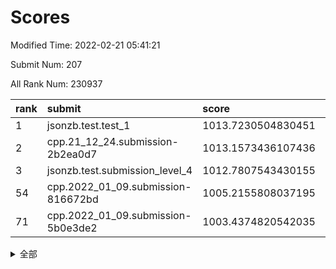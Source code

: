 # Scores

Modified Time: 2022-02-21 05:41:21

Submit Num: 207

All Rank Num: 230937

| rank |               submit               |       score        |       sigma        | pk_num |
| :--- | :--------------------------------- | :----------------- | :----------------- | :----- |
| 1    | jsonzb.test.test_1                 | 1013.7230504830451 | 0.7879950734923358 | 4460   |
| 2    | cpp.21_12_24.submission-2b2ea0d7   | 1013.1573436107436 | 0.7952162344844826 | 4466   |
| 3    | jsonzb.test.submission_level_4     | 1012.7807543430155 | 0.8548281160750376 | 4465   |
| 54   | cpp.2022_01_09.submission-816672bd | 1005.2155808037195 | 0.7191055432842655 | 4459   |
| 71   | cpp.2022_01_09.submission-5b0e3de2 | 1003.4374820542035 | 0.7022264696682855 | 4464   |


<details>
<summary>全部</summary>

| rank |                 submit                 |       score        |       sigma        | pk_num |
| :--- | :------------------------------------- | :----------------- | :----------------- | :----- |
| 1    | jsonzb.test.test_1                     | 1013.7230504830451 | 0.7879950734923358 | 4460   |
| 2    | cpp.21_12_24.submission-2b2ea0d7       | 1013.1573436107436 | 0.7952162344844826 | 4466   |
| 3    | jsonzb.test.submission_level_4         | 1012.7807543430155 | 0.8548281160750376 | 4465   |
| 4    | gobigger.level_3.submission_level_3_4  | 1011.4752794758714 | 0.7587099288473166 | 4461   |
| 5    | gobigger.level_3.submission_level_3_5  | 1011.046603847895  | 0.786285238480251  | 4463   |
| 6    | gobigger.level_3.submission_level_3_11 | 1011.0441065456952 | 0.7499186058705541 | 4460   |
| 7    | gobigger.level_3.submission_level_3_29 | 1010.9631032084784 | 0.7824319648790933 | 4467   |
| 8    | gobigger.level_3.submission_level_3_41 | 1010.9219012130447 | 0.764051793884009  | 4460   |
| 9    | gobigger.level_3.submission_level_3_33 | 1010.8784053997917 | 0.7665787699889266 | 4460   |
| 10   | gobigger.level_3.submission_level_3_28 | 1010.8197654715331 | 0.7565535127445518 | 4465   |
| 11   | gobigger.level_3.submission_level_3_26 | 1010.7930661263682 | 0.7570965894879924 | 4461   |
| 12   | gobigger.level_3.submission_level_3_31 | 1010.7679970510378 | 0.7670090963868724 | 4462   |
| 13   | gobigger.level_3.submission_level_3_46 | 1010.7285225328901 | 0.7708502649016226 | 4458   |
| 14   | gobigger.level_3.submission_level_3_19 | 1010.6974427524804 | 0.7556144118361202 | 4463   |
| 15   | gobigger.level_3.submission_level_3_8  | 1010.6967575608554 | 0.7523247649649132 | 4460   |
| 16   | gobigger.level_3.submission_level_3_16 | 1010.6873868572546 | 0.7529466152428949 | 4461   |
| 17   | gobigger.level_3.submission_level_3_3  | 1010.6505640666201 | 0.7572242382045685 | 4461   |
| 18   | gobigger.level_3.submission_level_3_40 | 1010.6072419124102 | 0.7710102452950818 | 4465   |
| 19   | gobigger.level_3.submission_level_3_42 | 1010.552449134486  | 0.7595091812287877 | 4464   |
| 20   | gobigger.level_3.submission_level_3_12 | 1010.4443369522381 | 0.7474355245114999 | 4465   |
| 21   | gobigger.level_3.submission_level_3_39 | 1010.3844156636297 | 0.7433579743923819 | 4461   |
| 22   | gobigger.level_3.submission_level_3_0  | 1010.3630906837956 | 0.7904254980553291 | 4460   |
| 23   | gobigger.level_3.submission_level_3_2  | 1010.2703847505364 | 0.7902240479983911 | 4463   |
| 24   | gobigger.level_3.submission_level_3_37 | 1010.2670301750104 | 0.7693522481123133 | 4459   |
| 25   | gobigger.level_3.submission_level_3_35 | 1010.2487589214495 | 0.7802177570022437 | 4465   |
| 26   | gobigger.level_3.submission_level_3_1  | 1010.2243856893456 | 0.7583688035875651 | 4464   |
| 27   | gobigger.level_3.submission_level_3_48 | 1010.2206725339369 | 0.7836171688965118 | 4465   |
| 28   | gobigger.level_3.submission_level_3_38 | 1010.1255708955133 | 0.7481426486357814 | 4461   |
| 29   | gobigger.level_3.submission_level_3_43 | 1009.9842081916757 | 0.7724517407263825 | 4460   |
| 30   | gobigger.level_3.submission_level_3_14 | 1009.952815523806  | 0.7955294506328972 | 4469   |
| 31   | gobigger.level_3.submission_level_3_20 | 1009.8775097750056 | 0.7641644101440314 | 4457   |
| 32   | gobigger.level_3.submission_level_3_24 | 1009.8722633109907 | 0.7425240173219457 | 4462   |
| 33   | gobigger.level_3.submission_level_3_22 | 1009.6738506852465 | 0.7504649126862375 | 4459   |
| 34   | gobigger.level_3.submission_level_3_17 | 1009.6730856575417 | 0.7609570280436853 | 4463   |
| 35   | gobigger.level_3.submission_level_3_36 | 1009.5989321979899 | 0.7667747571815516 | 4464   |
| 36   | gobigger.level_3.submission_level_3_32 | 1009.589584980062  | 0.7654980570019417 | 4462   |
| 37   | gobigger.level_3.submission_level_3_44 | 1009.5592468179007 | 0.7677831754070218 | 4463   |
| 38   | gobigger.level_3.submission_level_3_27 | 1009.5539624732307 | 0.7386439528191964 | 4461   |
| 39   | gobigger.level_3.submission_level_3_13 | 1009.539178081231  | 0.7432214872208294 | 4456   |
| 40   | gobigger.level_3.submission_level_3_15 | 1009.4779819598879 | 0.7594865619197398 | 4461   |
| 41   | gobigger.level_3.submission_level_3_10 | 1009.4295045653425 | 0.7529566888614794 | 4460   |
| 42   | gobigger.level_3.submission_level_3_18 | 1009.3895849182691 | 0.7513573472955049 | 4463   |
| 43   | gobigger.level_3.submission_level_3_47 | 1009.3345683851204 | 0.7399598841152041 | 4461   |
| 44   | gobigger.level_3.submission_level_3_49 | 1009.2687391089684 | 0.7581161710352591 | 4463   |
| 45   | gobigger.level_3.submission_level_3_9  | 1009.2667181978516 | 0.74951108552208   | 4464   |
| 46   | gobigger.level_3.submission_level_3_34 | 1009.195531767387  | 0.7606423090809322 | 4459   |
| 47   | gobigger.level_3.submission_level_3_30 | 1009.081838318489  | 0.7516392788061697 | 4465   |
| 48   | gobigger.level_3.submission_level_3_45 | 1008.9915536164311 | 0.7596094079335158 | 4459   |
| 49   | gobigger.level_3.submission_level_3_25 | 1008.8102838619067 | 0.7293029579287132 | 4464   |
| 50   | gobigger.level_3.submission_level_3_23 | 1008.7935190706133 | 0.7622786481319926 | 4461   |
| 51   | gobigger.level_3.submission_level_3_21 | 1008.7718062577713 | 0.7456161862185046 | 4456   |
| 52   | gobigger.level_3.submission_level_3_7  | 1008.7170985489387 | 0.7404740319481552 | 4461   |
| 53   | gobigger.level_3.submission_level_3_6  | 1008.0422657087934 | 0.7457345820286225 | 4463   |
| 54   | cpp.2022_01_09.submission-816672bd     | 1005.2155808037195 | 0.7191055432842655 | 4459   |
| 55   | gobigger.level_1.submission_level_1_41 | 1005.1761031338307 | 0.7262540208153228 | 4463   |
| 56   | gobigger.level_1.submission_level_1_32 | 1004.8800932406504 | 0.7143575548047932 | 4463   |
| 57   | gobigger.level_1.submission_level_1_47 | 1004.7127200526888 | 0.7160825214259973 | 4464   |
| 58   | gobigger.level_1.submission_level_1_4  | 1004.2696765527124 | 0.7204679417538029 | 4466   |
| 59   | gobigger.level_1.submission_level_1_44 | 1004.2483414157542 | 0.7255171000540097 | 4461   |
| 60   | gobigger.level_1.submission_level_1_45 | 1004.1920834784547 | 0.7103053175591051 | 4463   |
| 61   | gobigger.level_1.submission_level_1_14 | 1004.0352727229347 | 0.717244169768867  | 4465   |
| 62   | gobigger.level_1.submission_level_1_23 | 1003.876428592474  | 0.7120955497592896 | 4462   |
| 63   | gobigger.level_1.submission_level_1_27 | 1003.7705096776745 | 0.721227536141728  | 4461   |
| 64   | gobigger.level_1.submission_level_1_34 | 1003.7596857771794 | 0.7269190584889305 | 4458   |
| 65   | gobigger.level_1.submission_level_1_1  | 1003.6810031127759 | 0.7219987223230884 | 4467   |
| 66   | gobigger.level_1.submission_level_1_17 | 1003.622308385753  | 0.7185667241354364 | 4462   |
| 67   | gobigger.level_1.submission_level_1_13 | 1003.5903891599692 | 0.7207736188860758 | 4461   |
| 68   | gobigger.level_1.submission_level_1_22 | 1003.5312224423992 | 0.7141087211067105 | 4468   |
| 69   | gobigger.level_1.submission_level_1_11 | 1003.5096149858637 | 0.7224464398856909 | 4464   |
| 70   | gobigger.level_1.submission_level_1_30 | 1003.4432725111781 | 0.7229408056856926 | 4457   |
| 71   | cpp.2022_01_09.submission-5b0e3de2     | 1003.4374820542035 | 0.7022264696682855 | 4464   |
| 72   | gobigger.level_1.submission_level_1_38 | 1003.4363317020062 | 0.7317954864699983 | 4461   |
| 73   | gobigger.level_1.submission_level_1_36 | 1003.4164529498615 | 0.7251878943911161 | 4466   |
| 74   | gobigger.level_1.submission_level_1_2  | 1003.331381583471  | 0.7074763481204199 | 4468   |
| 75   | gobigger.level_1.submission_level_1_6  | 1003.314073402314  | 0.7171549536538611 | 4457   |
| 76   | gobigger.level_1.submission_level_1_16 | 1003.209329588737  | 0.7262178855386843 | 4461   |
| 77   | gobigger.level_1.submission_level_1_20 | 1003.1773813658482 | 0.7158604446353215 | 4457   |
| 78   | gobigger.level_1.submission_level_1_5  | 1003.1578969740999 | 0.7225783680562236 | 4456   |
| 79   | gobigger.level_1.submission_level_1_8  | 1003.1555456041203 | 0.7126301260202832 | 4459   |
| 80   | gobigger.level_1.submission_level_1_19 | 1003.1047209046079 | 0.7087848327742008 | 4467   |
| 81   | gobigger.level_1.submission_level_1_10 | 1003.0935134786837 | 0.7169870772151785 | 4465   |
| 82   | gobigger.level_1.submission_level_1_26 | 1003.078054121203  | 0.7061528922510126 | 4465   |
| 83   | gobigger.level_1.submission_level_1_24 | 1003.014145342745  | 0.713034482226334  | 4461   |
| 84   | gobigger.level_1.submission_level_1_40 | 1003.0040647493526 | 0.7171769668680644 | 4464   |
| 85   | gobigger.level_1.submission_level_1_7  | 1003.0003705883871 | 0.7327159340088193 | 4461   |
| 86   | gobigger.level_1.submission_level_1_3  | 1002.997611472134  | 0.7084089807100084 | 4463   |
| 87   | gobigger.level_1.submission_level_1_37 | 1002.9882388169424 | 0.7148760199581079 | 4461   |
| 88   | gobigger.level_1.submission_level_1_18 | 1002.9730149329067 | 0.7200617825136062 | 4464   |
| 89   | gobigger.level_1.submission_level_1_33 | 1002.9516535544395 | 0.717514841464878  | 4460   |
| 90   | gobigger.level_1.submission_level_1_0  | 1002.9339311177658 | 0.7124732448070081 | 4461   |
| 91   | gobigger.level_1.submission_level_1_25 | 1002.7718883796367 | 0.7231030249473829 | 4458   |
| 92   | gobigger.level_1.submission_level_1_43 | 1002.7656656964443 | 0.7111904280621175 | 4467   |
| 93   | gobigger.level_1.submission_level_1_31 | 1002.6876642733961 | 0.7122106315431183 | 4461   |
| 94   | gobigger.level_1.submission_level_1_29 | 1002.6866829725514 | 0.7180606090497931 | 4468   |
| 95   | gobigger.level_1.submission_level_1_21 | 1002.6466018343749 | 0.7105565519774835 | 4463   |
| 96   | gobigger.level_1.submission_level_1_9  | 1002.5315095122991 | 0.7197562146643367 | 4466   |
| 97   | gobigger.level_1.submission_level_1_49 | 1002.3897682252541 | 0.7159097219662476 | 4467   |
| 98   | gobigger.level_1.submission_level_1_35 | 1002.3746639704415 | 0.7109288737640478 | 4454   |
| 99   | gobigger.level_1.submission_level_1_42 | 1002.3722738682566 | 0.7070465385381014 | 4463   |
| 100  | gobigger.level_1.submission_level_1_15 | 1002.2744853633166 | 0.713312526756345  | 4463   |
| 101  | gobigger.level_1.submission_level_1_39 | 1002.2480219262194 | 0.7208674166888427 | 4465   |
| 102  | gobigger.level_1.submission_level_1_48 | 1002.0882971371972 | 0.7127901895262437 | 4462   |
| 103  | gobigger.level_1.submission_level_1_12 | 1002.0563474704226 | 0.7059493755371872 | 4461   |
| 104  | gobigger.level_1.submission_level_1_28 | 1001.9305428951332 | 0.7124384054679933 | 4454   |
| 105  | gobigger.level_1.submission_level_1_46 | 1001.9279753044922 | 0.7119229980733919 | 4463   |
| 106  | gobigger.random.submission_random_18   | 997.8026317133211  | 0.6984538671933866 | 4464   |
| 107  | gobigger.random.submission_random_17   | 997.1656213083814  | 0.7086395626296041 | 4467   |
| 108  | gobigger.random.submission_random_10   | 997.0538542165606  | 0.697583293759719  | 4457   |
| 109  | gobigger.random.submission_random_23   | 997.0289549751458  | 0.7129715296840441 | 4459   |
| 110  | gobigger.random.submission_random_7    | 996.9663729423246  | 0.7062652099749193 | 4465   |
| 111  | gobigger.random.submission_random_30   | 996.9443170836554  | 0.7168544282919318 | 4461   |
| 112  | gobigger.random.submission_random_13   | 996.935534017412   | 0.7120709602024095 | 4462   |
| 113  | gobigger.random.submission_random_12   | 996.8827654962579  | 0.6996029125028845 | 4467   |
| 114  | gobigger.random.submission_random_1    | 996.8805838848904  | 0.7008435693614814 | 4460   |
| 115  | gobigger.random.submission_random_5    | 996.7038565021792  | 0.711982232097816  | 4463   |
| 116  | gobigger.random.submission_random_35   | 996.6584903450523  | 0.7043966401373872 | 4464   |
| 117  | gobigger.random.submission_random_25   | 996.5967670637998  | 0.6980254497924451 | 4465   |
| 118  | gobigger.random.submission_random_0    | 996.4510615119593  | 0.7069007664098912 | 4468   |
| 119  | gobigger.random.submission_random_36   | 996.3910504149189  | 0.6933368481365588 | 4463   |
| 120  | gobigger.random.submission_random_43   | 996.280737295058   | 0.7023046388068004 | 4463   |
| 121  | gobigger.random.submission_random_29   | 996.1622800375799  | 0.7057428036022448 | 4459   |
| 122  | gobigger.random.submission_random_9    | 996.1544130855168  | 0.715894068100198  | 4459   |
| 123  | gobigger.random.submission_random_21   | 996.1422568610102  | 0.7059253282292483 | 4463   |
| 124  | gobigger.random.submission_random_11   | 996.0605895192859  | 0.7086747581212015 | 4462   |
| 125  | gobigger.random.submission_random_46   | 996.05823118489    | 0.7088925551264332 | 4462   |
| 126  | gobigger.random.submission_random_42   | 996.0562847857381  | 0.705817649306284  | 4464   |
| 127  | gobigger.random.submission_random_45   | 995.9836735927944  | 0.7110687436830782 | 4462   |
| 128  | gobigger.random.submission_random_16   | 995.8796092487647  | 0.7003909477306173 | 4463   |
| 129  | gobigger.random.submission_random_14   | 995.8775790433226  | 0.6990071162583623 | 4465   |
| 130  | gobigger.random.submission_random_3    | 995.8571479729801  | 0.7158150016192858 | 4465   |
| 131  | gobigger.random.submission_random_24   | 995.813315881418   | 0.7049845327000689 | 4461   |
| 132  | gobigger.random.submission_random_31   | 995.7970434743502  | 0.7002272841211795 | 4465   |
| 133  | gobigger.random.submission_random_15   | 995.7875361969368  | 0.7103559821786218 | 4465   |
| 134  | gobigger.random.submission_random_27   | 995.7850230564995  | 0.6966431909255293 | 4463   |
| 135  | gobigger.random.submission_random_26   | 995.751209381157   | 0.6980372931063368 | 4468   |
| 136  | gobigger.random.submission_random_48   | 995.7448924801967  | 0.7047861653222619 | 4466   |
| 137  | gobigger.random.submission_random_32   | 995.6080690463547  | 0.7118051623913529 | 4463   |
| 138  | gobigger.random.submission_random_41   | 995.5261727714287  | 0.7145564225396529 | 4465   |
| 139  | gobigger.random.submission_random_2    | 995.5230950331618  | 0.7117520682926282 | 4466   |
| 140  | gobigger.random.submission_random_44   | 995.5210632927422  | 0.7101307989366009 | 4465   |
| 141  | gobigger.random.submission_random_6    | 995.5028302366941  | 0.7115860539052478 | 4463   |
| 142  | gobigger.random.submission_random_20   | 995.4729623133413  | 0.7160230445374026 | 4463   |
| 143  | gobigger.random.submission_random_19   | 995.3525875599532  | 0.7124927971585112 | 4457   |
| 144  | gobigger.random.submission_random_47   | 995.3338055267259  | 0.700154312516896  | 4464   |
| 145  | gobigger.random.submission_random_22   | 995.3322384545078  | 0.7082227800502437 | 4465   |
| 146  | gobigger.random.submission_random_49   | 995.298236798208   | 0.7146988742833847 | 4461   |
| 147  | gobigger.random.submission_random_4    | 995.1541808182187  | 0.7148000260454582 | 4461   |
| 148  | gobigger.random.submission_random_40   | 995.1393903452082  | 0.7252219785448853 | 4464   |
| 149  | gobigger.random.submission_random_28   | 995.0973154842059  | 0.7079468168411149 | 4463   |
| 150  | gobigger.random.submission_random_8    | 995.0111038303031  | 0.7105958368015747 | 4467   |
| 151  | gobigger.random.submission_random_37   | 994.9317452005366  | 0.7198913562336385 | 4460   |
| 152  | gobigger.random.submission_random_34   | 994.8830223428174  | 0.6938412657648545 | 4461   |
| 153  | gobigger.random.submission_random_38   | 994.8096214830424  | 0.704614255726343  | 4463   |
| 154  | gobigger.random.submission_random_33   | 994.7826608371779  | 0.7042692749066336 | 4459   |
| 155  | gobigger.random.submission_random_39   | 994.4712167835445  | 0.7256665475821955 | 4462   |
| 156  | gobigger.level_2.submission_level_2_10 | 993.8298662784174  | 0.7398137329350732 | 4461   |
| 157  | gobigger.level_2.submission_level_2_0  | 993.5464036769481  | 0.7339057747546525 | 4463   |
| 158  | gobigger.level_2.submission_level_2_3  | 993.3522702181244  | 0.728582738814596  | 4458   |
| 159  | gobigger.level_2.submission_level_2_19 | 993.1775881476385  | 0.7199542474346052 | 4462   |
| 160  | gobigger.level_2.submission_level_2_29 | 993.169052474446   | 0.7285212945627305 | 4465   |
| 161  | gobigger.level_2.submission_level_2_16 | 993.124576239085   | 0.7445334960641687 | 4464   |
| 162  | gobigger.level_2.submission_level_2_47 | 993.099268622036   | 0.7490908679721706 | 4464   |
| 163  | gobigger.level_2.submission_level_2_1  | 993.0679056453339  | 0.7342077703602551 | 4464   |
| 164  | gobigger.level_2.submission_level_2_7  | 993.0666036807432  | 0.7256444069744499 | 4473   |
| 165  | gobigger.level_2.submission_level_2_18 | 993.0168294940203  | 0.7304706563408954 | 4466   |
| 166  | gobigger.level_2.submission_level_2_15 | 993.0085966159527  | 0.7254895807759072 | 4467   |
| 167  | gobigger.level_2.submission_level_2_40 | 992.9233439198467  | 0.747680628103821  | 4459   |
| 168  | gobigger.level_2.submission_level_2_38 | 992.8895192395264  | 0.7531414000543318 | 4465   |
| 169  | gobigger.level_2.submission_level_2_13 | 992.8889715108251  | 0.7524956191935284 | 4466   |
| 170  | gobigger.level_2.submission_level_2_17 | 992.8153038219823  | 0.7451286089417026 | 4467   |
| 171  | gobigger.level_2.submission_level_2_49 | 992.7544925615219  | 0.7368027582462277 | 4458   |
| 172  | gobigger.level_2.submission_level_2_36 | 992.6378958991004  | 0.7245490668586111 | 4463   |
| 173  | gobigger.level_2.submission_level_2_20 | 992.567740710733   | 0.7359045335436372 | 4460   |
| 174  | gobigger.level_2.submission_level_2_22 | 992.4676400328606  | 0.7387477365628045 | 4465   |
| 175  | gobigger.level_2.submission_level_2_6  | 992.4200550005658  | 0.7332317075920993 | 4467   |
| 176  | gobigger.level_2.submission_level_2_41 | 992.3570544642283  | 0.7359150324675798 | 4460   |
| 177  | gobigger.level_2.submission_level_2_45 | 992.3547146433257  | 0.7526727493490418 | 4456   |
| 178  | gobigger.level_2.submission_level_2_26 | 992.3120025013719  | 0.7312499586912781 | 4463   |
| 179  | gobigger.level_2.submission_level_2_21 | 992.2886064974695  | 0.7348938198694976 | 4460   |
| 180  | gobigger.level_2.submission_level_2_11 | 992.2569381642298  | 0.7406832479427893 | 4465   |
| 181  | gobigger.level_2.submission_level_2_28 | 992.1942608177134  | 0.7336309945111091 | 4462   |
| 182  | gobigger.level_2.submission_level_2_2  | 992.1369743243345  | 0.7425709882997952 | 4463   |
| 183  | gobigger.level_2.submission_level_2_34 | 992.1046760598543  | 0.7483942049235395 | 4461   |
| 184  | gobigger.level_2.submission_level_2_12 | 992.0426217694678  | 0.7532447826829437 | 4459   |
| 185  | gobigger.level_2.submission_level_2_37 | 992.0379071925123  | 0.7506145458705257 | 4459   |
| 186  | gobigger.level_2.submission_level_2_5  | 992.0349191989252  | 0.7311594574462279 | 4464   |
| 187  | gobigger.level_2.submission_level_2_8  | 991.9945901120357  | 0.7313793275389064 | 4465   |
| 188  | gobigger.level_2.submission_level_2_31 | 991.9363469532209  | 0.7488165284756589 | 4459   |
| 189  | gobigger.level_2.submission_level_2_44 | 991.8534637474834  | 0.7550874742830438 | 4465   |
| 190  | gobigger.level_2.submission_level_2_46 | 991.8413329303228  | 0.754160261938345  | 4464   |
| 191  | gobigger.level_2.submission_level_2_4  | 991.7800672664127  | 0.7487184225318245 | 4462   |
| 192  | gobigger.level_2.submission_level_2_30 | 991.7395775742356  | 0.7504093109954201 | 4466   |
| 193  | gobigger.level_2.submission_level_2_48 | 991.7248568883291  | 0.7501546411222952 | 4466   |
| 194  | gobigger.level_2.submission_level_2_9  | 991.5967791983513  | 0.7632205780368236 | 4459   |
| 195  | gobigger.level_2.submission_level_2_39 | 991.562992329259   | 0.7497593693468934 | 4466   |
| 196  | gobigger.level_2.submission_level_2_24 | 991.5006099931114  | 0.7727183119437304 | 4463   |
| 197  | gobigger.level_2.submission_level_2_35 | 991.3143829315775  | 0.7661198818303712 | 4464   |
| 198  | gobigger.level_2.submission_level_2_33 | 991.3052063919878  | 0.7354016517904703 | 4460   |
| 199  | gobigger.level_2.submission_level_2_25 | 991.1087987868892  | 0.769980420785351  | 4459   |
| 200  | gobigger.level_2.submission_level_2_42 | 991.080564840997   | 0.754809190659426  | 4466   |
| 201  | gobigger.level_2.submission_level_2_32 | 991.0604489489006  | 0.7493435500688428 | 4463   |
| 202  | gobigger.level_2.submission_level_2_14 | 990.3959612510371  | 0.7561653571952369 | 4457   |
| 203  | gobigger.level_2.submission_level_2_43 | 990.3776153389852  | 0.7439488147355805 | 4465   |
| 204  | gobigger.level_2.submission_level_2_23 | 990.1943604072941  | 0.7766974420902205 | 4465   |
| 205  | gobigger.level_2.submission_level_2_27 | 990.1940176552179  | 0.7673277784678456 | 4467   |
| 206  | gobigger.none.submission_none_0        | 979.5183908074957  | 1.27188830829048   | 4466   |
| 207  | gobigger.none.submission_none_1        | 977.8951856855696  | 1.2828207160770537 | 4462   |

</details>